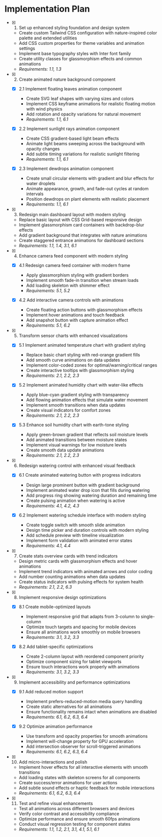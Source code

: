 # Implementation Plan

- [x] 1. Set up enhanced styling foundation and design system
  - Create custom Tailwind CSS configuration with nature-inspired color palette and extended utilities
  - Add CSS custom properties for theme variables and animation settings
  - Implement base typography styles with Inter font family
  - Create utility classes for glassmorphism effects and common animations
  - _Requirements: 1.1, 1.3_

- [x] 2. Create animated nature background component
  - [x] 2.1 Implement floating leaves animation component
    - Create SVG leaf shapes with varying sizes and colors
    - Implement CSS keyframe animations for realistic floating motion with wind physics
    - Add rotation and opacity variations for natural movement
    - _Requirements: 1.1, 6.1_

  - [x] 2.2 Implement sunlight rays animation component
    - Create CSS gradient-based light beam effects
    - Animate light beams sweeping across the background with opacity changes
    - Add subtle timing variations for realistic sunlight filtering
    - _Requirements: 1.1, 6.1_

  - [x] 2.3 Implement dewdrops animation component
    - Create small circular elements with gradient and blur effects for water droplets
    - Animate appearance, growth, and fade-out cycles at random intervals
    - Position dewdrops on plant elements with realistic placement
    - _Requirements: 1.1, 6.1_

- [x] 3. Redesign main dashboard layout with modern styling
  - Replace basic layout with CSS Grid-based responsive design
  - Implement glassmorphism card containers with backdrop-blur effects
  - Add gradient background that integrates with nature animations
  - Create staggered entrance animations for dashboard sections
  - _Requirements: 1.1, 1.4, 3.1, 6.1_

- [x] 4. Enhance camera feed component with modern styling
  - [x] 4.1 Redesign camera feed container with modern frame
    - Apply glassmorphism styling with gradient borders
    - Implement smooth fade-in transition when stream loads
    - Add loading skeleton with shimmer effect
    - _Requirements: 5.1, 5.2_

  - [x] 4.2 Add interactive camera controls with animations
    - Create floating action buttons with glassmorphism effects
    - Implement hover animations and touch feedback
    - Add snapshot button with capture animation effect
    - _Requirements: 5.1, 6.2_

- [x] 5. Transform sensor charts with enhanced visualizations
  - [x] 5.1 Implement animated temperature chart with gradient styling
    - Replace basic chart styling with red-orange gradient fills
    - Add smooth curve animations on data updates
    - Implement color-coded zones for optimal/warning/critical ranges
    - Create interactive tooltips with glassmorphism styling
    - _Requirements: 2.1, 2.2, 2.3_

  - [x] 5.2 Implement animated humidity chart with water-like effects
    - Apply blue-cyan gradient styling with transparency
    - Add flowing animation effects that simulate water movement
    - Implement smooth transitions when data updates
    - Create visual indicators for comfort zones
    - _Requirements: 2.1, 2.2, 2.3_

  - [x] 5.3 Enhance soil humidity chart with earth-tone styling
    - Apply green-brown gradient that reflects soil moisture levels
    - Add animated transitions between moisture states
    - Implement visual warnings for low moisture levels
    - Create smooth data update animations
    - _Requirements: 2.1, 2.2, 2.3_

- [x] 6. Redesign watering control with enhanced visual feedback
  - [x] 6.1 Create animated watering button with progress indicators
    - Design large prominent button with gradient background
    - Implement animated water drop icon that fills during watering
    - Add progress ring showing watering duration and remaining time
    - Create pulsing animation when watering is active
    - _Requirements: 4.1, 4.2, 4.3_

  - [x] 6.2 Implement watering schedule interface with modern styling
    - Create toggle switch with smooth slide animation
    - Design time picker and duration controls with modern styling
    - Add schedule preview with timeline visualization
    - Implement form validation with animated error states
    - _Requirements: 4.1, 4.4_

- [x] 7. Create stats overview cards with trend indicators
  - Design metric cards with glassmorphism effects and hover animations
  - Implement trend indicators with animated arrows and color coding
  - Add number counting animations when data updates
  - Create status indicators with pulsing effects for system health
  - _Requirements: 2.1, 2.2, 6.3_

- [x] 8. Implement responsive design optimizations
  - [x] 8.1 Create mobile-optimized layouts
    - Implement responsive grid that adapts from 3-column to single-column
    - Optimize touch targets and spacing for mobile devices
    - Ensure all animations work smoothly on mobile browsers
    - _Requirements: 3.1, 3.2, 3.3_

  - [x] 8.2 Add tablet-specific optimizations
    - Create 2-column layout with reordered component priority
    - Optimize component sizing for tablet viewports
    - Ensure touch interactions work properly with animations
    - _Requirements: 3.1, 3.2, 3.3_

- [x] 9. Implement accessibility and performance optimizations
  - [x] 9.1 Add reduced motion support
    - Implement prefers-reduced-motion media query handling
    - Create static alternatives for all animations
    - Ensure functionality remains intact when animations are disabled
    - _Requirements: 6.1, 6.2, 6.3, 6.4_

  - [x] 9.2 Optimize animation performance
    - Use transform and opacity properties for smooth animations
    - Implement will-change property for GPU acceleration
    - Add intersection observer for scroll-triggered animations
    - _Requirements: 6.1, 6.2, 6.3, 6.4_

- [x] 10. Add micro-interactions and polish
  - Implement hover effects for all interactive elements with smooth transitions
  - Add loading states with skeleton screens for all components
  - Create success/error animations for user actions
  - Add subtle sound effects or haptic feedback for mobile interactions
  - _Requirements: 6.1, 6.2, 6.3, 6.4_

- [x] 11. Test and refine visual enhancements
  - Test all animations across different browsers and devices
  - Verify color contrast and accessibility compliance
  - Optimize performance and ensure smooth 60fps animations
  - Conduct visual regression testing for component states
  - _Requirements: 1.1, 1.2, 2.1, 3.1, 4.1, 5.1, 6.1_
